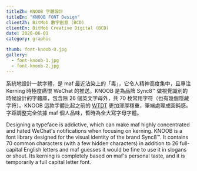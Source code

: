 ```yaml
---
titleZh: KNOOB 字體設計
titleEn: "KNOOB FONT Design"
clientZh: BitMob 數字創意 (BCD)
clientEn: BitMob Creative Digital (BCD)
date: 2020-06-01
category: graphic

thumb: font-knoob-0.jpg
gallery:
  - font-knoob-1.jpg
  - font-knoob-2.jpg
---
```


系統地設計一款字體，是 maf 最近沾染上的「毒」，它令人精神高度集中，且專注 Kerning 時極度痛恨 WeChat 的推送。KNOOB 是為品牌 Sync8™ 做視覺識別的時候設計的字體庫，包含除 26 個英文字母外，共 70 枚常用字符（也有幾個隱藏字符）。KNOOB 這款字體比起之前的 [WTDT](https://maf-works.com/work/wtdt-font-design) 更加渾厚穩重，筆端處理成圓鈍感。字距調整完全依據 maf 個人品味，暫時為全大寫字母字體。

<!-- lang -->

Designing a typeface is addictive, which can make maf highly concentrated and hated WeChat's notifications when focusing on kerning. KNOOB is a font library designed for the visual identity of the brand Sync8™. It contains 70 common characters (with a few hidden characters) in addition to 26 full-capital English letters and maf guesses it would be fine to use it in slogans or shout. Its kerning is completely based on maf's personal taste, and it is temporarily a full capital letter font.
